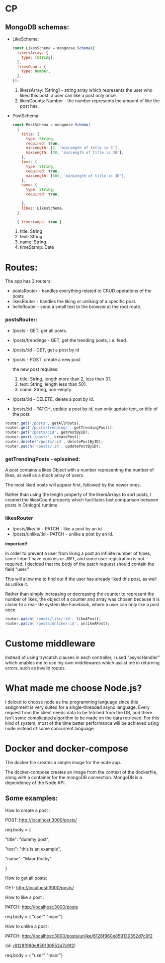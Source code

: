 # CP

## MongoDB schemas:

- LikeSchema:

    ```jsx
    const LikesSchema = mongoose.Schema({
      likersArray: {
        type: [String],
      },
      likesCount: {
        type: Number,
      },
    });
    ```

    1. likersArray: [String] - string array which represents the user who liked this post.
    a user can like a post only once.
    2. likesCounts: Number - the number represents the amount of like the post has.

- PostSchema:

    ```jsx
    const PostSchema = mongoose.Schema(
      {
        title: {
          type: String,
          required: true,
          minLength: [3, 'minLength of title is 3'],
          maxLength: [30, 'minLength of title is 30'],
        },
        text: {
          type: String,
          required: true,
          maxLength: [500, 'minLength of title is 30'],
        },
        name: {
          type: String,
          required: true,
          
        },
        likes: LikesSchema,
      },

      { timestamps: true }

    ```

    1. title: String
    2. text: String
    3. name: String
    4. timeStamp: Date

# Routes:

The app has 3 routers:

- postsRouter - handles everything related to CRUD operations of the posts
- likesRouter - handles the liking or unliking of a specific post.
- helloRouter - send a small text to the browser at the root route.

### postsRouter:

- /posts - GET, get all posts.
- /posts/trendings - GET, get the trending posts, i.e. feed.
- /posts/:id - GET, get a post by id
- /posts - POST, create a new post

    the new post requires:

    1. title: String, length more than 2, less than 31.
    2. text: String, length less than 501.
    3. name: String, non-empty.
- /posts/:id - DELETE, delete a post by id.
- /posts/:id - PATCH, update a post by id, can only update text, or title of the post.

```jsx
router.get('/posts', getAllPosts);
router.get('/posts/trendings', getTrendingPosts);
router.get('/posts/:id', getPostByID);
router.post('/posts', createPost);
router.delete('/posts/:id', deletePostByID);
router.patch('/posts/:id', updatePostByID);
```

### getTrendingPosts - eplxained:

A post contains a likes Object with a number representing the number of likes, as well as a mock array of users.

The most liked posts will appear first, followed by the newer ones.

Rather than using the length property of the likersArrays to sort posts, I created the likesCount property which facilitates fast comparison between posts in O(nlogn) runtime.

### likesRouter

- /posts/like/:id - PATCH - like a post by an id.
- /posts/unlike/:id - PATCH - unlike a post by an id.

**important!**

In order to prevent a user from liking a post an infinite number of times, since I don't have cookies or JWT, and since user registration is not required, I decided that the body of the patch request should contain the field "user."

This will allow me to find out if the user has already liked this post, as well as unlike it.

Rather than simply increasing or decreasing the counter to represent the number of likes, the object of a counter and array was chosen because it is closer to a real-life system like Facebook, where a user can only like a post once

```jsx
router.patch('/posts/like/:id', likeAPost);
router.patch('/posts/unlike/:id', unlikeAPost);
```

# Custome middleware

Instead of using try/catch clauses in each controller, I used "asyncHandler" which enables me to use my own middlewares which assist me in returning errors, such as invalid routes.

# What made me choose Node.js?

I deiced to choose node as the programming language since this assignment is very suited for a single-threaded async language.  Every request from the client needs data to be fetched from the DB, and there isn't some complicated algorithm to be made on the data retrieved. For this kind of system, most of the time better performance will be achieved using node instead of some concurrent language. 

# Docker and docker-compose

The docker file creates a simple image for the node app.

The docker-compose creates an image from the context of the dockerfile, along with a container for the mongoDB connection. MongoDB is a dependency of the Node API.

## Some examples:

How to create a post :

POST: [http://localhost:3000/posts/](http://localhost:3000/posts/like/6128f960e859130552d7c9f2)

req.body = {

"title": "dummy post",

"text": "this is an example",

"name": "Maor Rocky"

}

How to get all posts:

GET: [http://localhost:3000/posts/](http://localhost:3000/posts/)

How to like a post :

PATCH: [http://localhost:3000/posts](http://localhost:3000/posts)

req.body = { "user" "maor"}

How to unlike a post :

PATCH: [http://localhost:3000/posts/unlike/6128f960e859130552d7c9f2](http://localhost:3000/posts/like/6128f960e859130552d7c9f2)

(id: [/6128f960e859130552d7c9f2](http://localhost:3000/posts/like/6128f960e859130552d7c9f2))

req.body = { "user" "maor"}